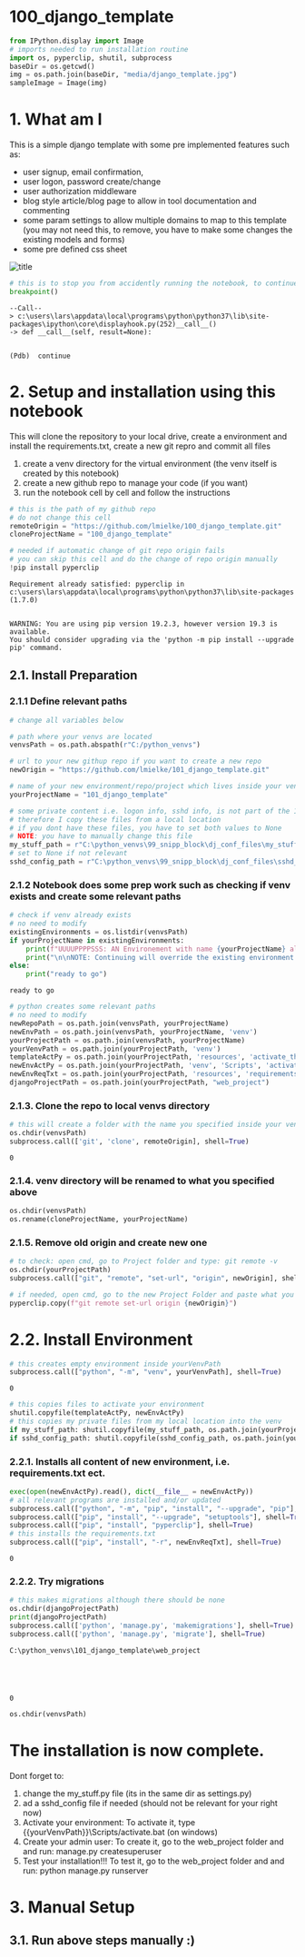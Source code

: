 # 100_django_template


```python
from IPython.display import Image
# imports needed to run installation routine
import os, pyperclip, shutil, subprocess
baseDir = os.getcwd()
img = os.path.join(baseDir, "media/django_template.jpg")
sampleImage = Image(img)
```

# 1. What am I

This is a simple django template with some pre implemented features such as:
- user signup, email confirmation,
- user logon, password create/change
- user authorization middleware
- blog style article/blog page to allow in tool documentation and commenting
- some param settings to allow multiple domains to map to this template (you may not need this, to remove, you have to make some changes the existing models and forms)
- some pre defined css sheet

![title](media/django_template.jpg)


```python
# this is to stop you from accidently running the notebook, to continue type: continue
breakpoint()
```

    --Call--
    > c:\users\lars\appdata\local\programs\python\python37\lib\site-packages\ipython\core\displayhook.py(252)__call__()
    -> def __call__(self, result=None):
    

    (Pdb)  continue
    

# 2. Setup and installation using this notebook

This will clone the repository to your local drive, create a environment and install the requirements.txt, create a new git repro and commit all files
1. create a venv directory for the virtual environment (the venv itself is created by this notebook)
2. create a new github repo to manage your code (if you want)
3. run the notebook cell by cell and follow the instructions


```python
# this is the path of my github repo
# do not change this cell
remoteOrigin = "https://github.com/lmielke/100_django_template.git"
cloneProjectName = "100_django_template"
```


```python
# needed if automatic change of git repo origin fails
# you can skip this cell and do the change of repo origin manually
!pip install pyperclip
```

    Requirement already satisfied: pyperclip in c:\users\lars\appdata\local\programs\python\python37\lib\site-packages (1.7.0)
    

    WARNING: You are using pip version 19.2.3, however version 19.3 is available.
    You should consider upgrading via the 'python -m pip install --upgrade pip' command.
    

## 2.1. Install Preparation
### 2.1.1 Define relevant paths


```python
# change all variables below

# path where your venvs are located
venvsPath = os.path.abspath(r"C:/python_venvs")

# url to your new githup repo if you want to create a new repo
newOrigin = "https://github.com/lmielke/101_django_template.git"

# name of your new environment/repo/project which lives inside your venvs path
yourProjectName = "101_django_template"

# some private content i.e. logon info, sshd info, is not part of the 100_django_template
# therefore I copy these files from a local location
# if you dont have these files, you have to set both values to None
# NOTE: you have to manually change this file
my_stuff_path = r"C:\python_venvs\99_snipp_block\dj_conf_files\my_stuff.py" # set to None if no file
# set to None if not relevant
sshd_config_path = r"C:\python_venvs\99_snipp_block\dj_conf_files\sshd_config" # set to None if no file
```

### 2.1.2 Notebook does some prep work such as checking if venv exists and create some relevant paths


```python
# check if venv already exists
# no need to modify
existingEnvironments = os.listdir(venvsPath)
if yourProjectName in existingEnvironments:
    print(f"UUUUPPPPSSS: AN Environement with name {yourProjectName} already exists in {venvsPath} \n{existingEnvironments}")
    print("\n\nNOTE: Continuing will override the existing environment and you deserve whatever happens then !!")
else:
    print("ready to go")
```

    ready to go
    


```python
# python creates some relevant paths
# no need to modify
newRepoPath = os.path.join(venvsPath, yourProjectName)
newEnvPath = os.path.join(venvsPath, yourProjectName, 'venv')
yourProjectPath = os.path.join(venvsPath, yourProjectName)
yourVenvPath = os.path.join(yourProjectPath, 'venv')
templateActPy = os.path.join(yourProjectPath, 'resources', 'activate_this.py')
newEnvActPy = os.path.join(yourProjectPath, 'venv', 'Scripts', 'activate_this.py')
newEnvReqTxt = os.path.join(yourProjectPath, 'resources', 'requirements.txt')
djangoProjectPath = os.path.join(yourProjectPath, "web_project")
```

### 2.1.3. Clone the repo to local venvs directory


```python
# this will create a folder with the name you specified inside your venv folder and copy all relevant files from my repo
os.chdir(venvsPath)
subprocess.call(['git', 'clone', remoteOrigin], shell=True)
```




    0



### 2.1.4. venv directory will be renamed to what you specified above


```python
os.chdir(venvsPath)
os.rename(cloneProjectName, yourProjectName)
```

### 2.1.5. Remove old origin and create new one


```python
# to check: open cmd, go to Project folder and type: git remote -v
os.chdir(yourProjectPath)
subprocess.call(["git", "remote", "set-url", "origin", newOrigin], shell=True)

# if needed, open cmd, go to the new Project Folder and paste what you have in your clipboard after running this cell
pyperclip.copy(f"git remote set-url origin {newOrigin}")
```

# 2.2. Install Environment


```python
# this creates empty environment inside yourVenvPath
subprocess.call(["python", "-m", "venv", yourVenvPath], shell=True)
```




    0




```python
# this copies files to activate your environment
shutil.copyfile(templateActPy, newEnvActPy)
# this copies my private files from my local location into the venv
if my_stuff_path: shutil.copyfile(my_stuff_path, os.path.join(yourProjectPath, "web_project", "web_project", "my_stuff.py"))
if sshd_config_path: shutil.copyfile(sshd_config_path, os.path.join(yourProjectPath, "conf_files", "sshd_config"))
```

### 2.2.1. Installs all content of new environment, i.e. requirements.txt ect.


```python
exec(open(newEnvActPy).read(), dict(__file__ = newEnvActPy))
# all relevant programs are installed and/or updated
subprocess.call(["python", "-m", "pip", "install", "--upgrade", "pip"], shell=True)
subprocess.call(["pip", "install", "--upgrade", "setuptools"], shell=True)
subprocess.call(["pip", "install", "pyperclip"], shell=True)
# this installs the requirements.txt
subprocess.call(["pip", "install", "-r", newEnvReqTxt], shell=True)
```




    0



### 2.2.2. Try migrations


```python
# this makes migrations although there should be none
os.chdir(djangoProjectPath)
print(djangoProjectPath)
subprocess.call(['python', 'manage.py', 'makemigrations'], shell=True)
subprocess.call(['python', 'manage.py', 'migrate'], shell=True)
```

    C:\python_venvs\101_django_template\web_project
    




    0




```python
os.chdir(venvsPath)
```

# The installation is now complete.

Dont forget to:
1. change the my_stuff.py file (its in the same dir as settings.py)
2. ad a sshd_config file if needed (should not be relevant for your right now)
3. Activate your environment: To activate it, type {{yourVenvPath}}\Scripts/activate.bat (on windows)
4. Create your admin user: To create it, go to the web_project folder and and run: manage.py createsuperuser
5. Test your installation!!! To test it, go to the web_project folder and and run: python manage.py runserver

# 3. Manual Setup
## 3.1. Run above steps manually :)


```python

```
